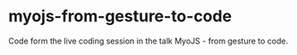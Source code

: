 # myojs-from-gesture-to-code
Code form the live coding session in the talk MyoJS - from gesture to code.

